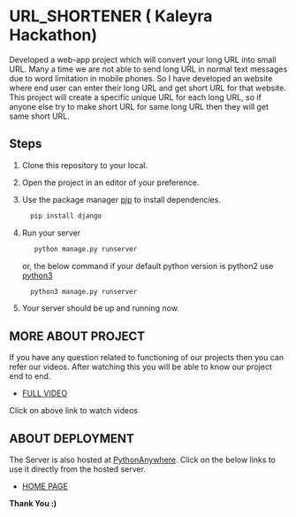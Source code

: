 # URL_SHORTENER ( Kaleyra Hackathon)

Developed a  web-app project which will convert your long URL into small URL. Many a time we are not able to send long URL in normal text messages due to word limitation in mobile phones. So I have developed an website where end user can enter their long URL and get short URL for that website.
This project will create a specific unique URL for each long URL, so if anyone else try to make short URL for same long URL then they will get same short URL.


## Steps

1. Clone this repository to your local.

2. Open the project in an editor of your preference.

3. Use the package manager [pip](https://pip.pypa.io/en/stable/) to install dependencies.

    ```bash
      pip install django
    ```
4. Run your server

   ```bash
      python manage.py runserver 
    ```
   or, the below command if your default python version is python2 use [python3](https://www.python.org/downloads/)

    ```bash
      python3 manage.py runserver 
    ```

5. Your server should be up and running now.


  
## MORE ABOUT PROJECT

If you have any question related to functioning of our projects then you can refer our videos. After watching this you will be able to know our project end to end.

+ [FULL VIDEO](https://www.youtube.com/watch?v=6VaF5Sr9ppg&t=55s)


Click on above link to watch videos

## ABOUT DEPLOYMENT

   The Server is also hosted at [PythonAnywhere](https://www.pythonanywhere.com/). Click on the below links to use it directly from the hosted server.
   
   + [HOME PAGE](http://kaleyra.pythonanywhere.com/)

               


   **Thank You :)**
   
